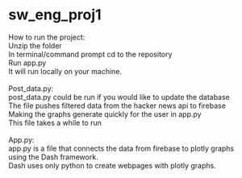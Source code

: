 # sw_eng_proj1
How to run the project:<br>
Unzip the folder<br>
In terminal/command prompt cd to the repository<br>
Run app.py<br>
It will run locally on your machine.<br>
<br>
Post_data.py:<br>
post_data.py could be run if you would like to update the database<br>
The file pushes filtered data from the hacker news api to firebase<br>
Making the graphs generate quickly for the user in app.py<br>
This file takes a while to run<br>
<br>
App.py:<br>
app.py is a file that connects the data from firebase to plotly graphs<br>
using the Dash framework. <br>
Dash uses only python to create webpages with plotly graphs.<br>
